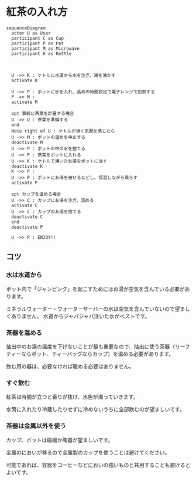 # 紅茶の入れ方

```mermaid
sequenceDiagram
  actor U as User
  participant C as Cup
  participant P as Pot
  participant M as Microwave
  participant K as Kettle



  U ->> K : ケトルに水道から水を注ぎ、湯を沸かす
  activate K
  
  U ->> P : ポットに水を入れ、長めの時間設定で電子レンジで加熱する
  P ->> M : 
  activate M

  opt 事前に茶葉を計量する場合
  U ->> U : 茶葉を準備する
  end
  Note right of U : ケトルが沸く気配を感じたら
  U ->> M : ポットの温めを中止する
  deactivate M
  U ->> P : ポットの中の水を捨てる
  U ->> P : 茶葉をポットに入れる
  U ->> K : ケトルで湧いたお湯をポットに注ぐ
  deactivate K
  K ->> P : 
  U ->> P : ポットにお湯を被せるなどし、保温しながら蒸らす
  activate P
  
  opt カップを温める場合
  U ->> C : カップにお湯を注ぎ、温める
  activate C
  U ->> C : カップのお湯を捨てる
  deactivate C
  end
  deactivate P
  
  U ->> P : ENJOY!!
```

## コツ

### 水は水道から

ポット内で「ジャンピング」を起こすためにはお湯が空気を含んでいる必要があります。

ミネラルウォーター・ウォーターサーバーの水は空気を含んでいないので望ましくありません。
水道からジャバジャバ注いた水がベストです。

### 茶器を温める

抽出中のお湯の温度を下げないことが最も重要なので、抽出に使う茶器（リーフティーならポット、ティーバッグならカップ）を温める必要があります。

飲む用の器は、必要なければ暖める必要はありません。

### すぐ飲む

紅茶は時間が立つと香りが抜け、水色が濁っていきます。

水筒に入れたり冷蔵したりせずに冷めないうちに全部飲むのが望ましいです。

### 茶器は金属以外を使う

カップ、ポットは磁器か陶器が望ましいです。

金属のにおいが移るので金属製のカップを使うことは避けてください。

可能であれば、容器をコーヒーなどにおいの強いものと共用することも避けるとよいです。
